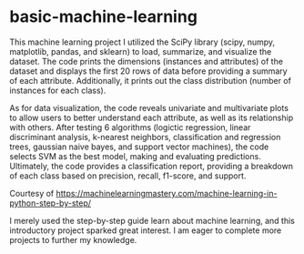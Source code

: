 # basic-machine-learning
This machine learning project I utilized the SciPy library (scipy, numpy, matplotlib, pandas, and sklearn) to load, summarize, and visualize the dataset. The code prints the dimensions (instances and attributes) of the dataset and displays the first 20 rows of data before providing a summary of each attribute. Additionally, it prints out the class distribution (number of instances for each class).

As for data visualization, the code reveals univariate and multivariate plots to allow users to better understand each attribute, as well as its relationship with others. After testing 6 algorithms (logictic regression, linear discriminant analysis, k-nearest neighbors, classification and regression trees, gaussian naive bayes, and support vector machines), the code selects SVM as the best model, making and evaluating predictions. Ultimately, the code provides a classification report, providing a breakdown of each class based on precision, recall, f1-score, and support.

Courtesy of https://machinelearningmastery.com/machine-learning-in-python-step-by-step/

I merely used the step-by-step guide learn about machine learning, and this introductory project sparked great interest. I am eager to complete more projects to further my knowledge. 

